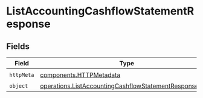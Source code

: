 # ListAccountingCashflowStatementResponse


## Fields

| Field                                                                                                                            | Type                                                                                                                             | Required                                                                                                                         | Description                                                                                                                      |
| -------------------------------------------------------------------------------------------------------------------------------- | -------------------------------------------------------------------------------------------------------------------------------- | -------------------------------------------------------------------------------------------------------------------------------- | -------------------------------------------------------------------------------------------------------------------------------- |
| `httpMeta`                                                                                                                       | [components.HTTPMetadata](../../models/components/httpmetadata.md)                                                               | :heavy_check_mark:                                                                                                               | N/A                                                                                                                              |
| `object`                                                                                                                         | [operations.ListAccountingCashflowStatementResponseBody](../../models/operations/listaccountingcashflowstatementresponsebody.md) | :heavy_minus_sign:                                                                                                               | N/A                                                                                                                              |